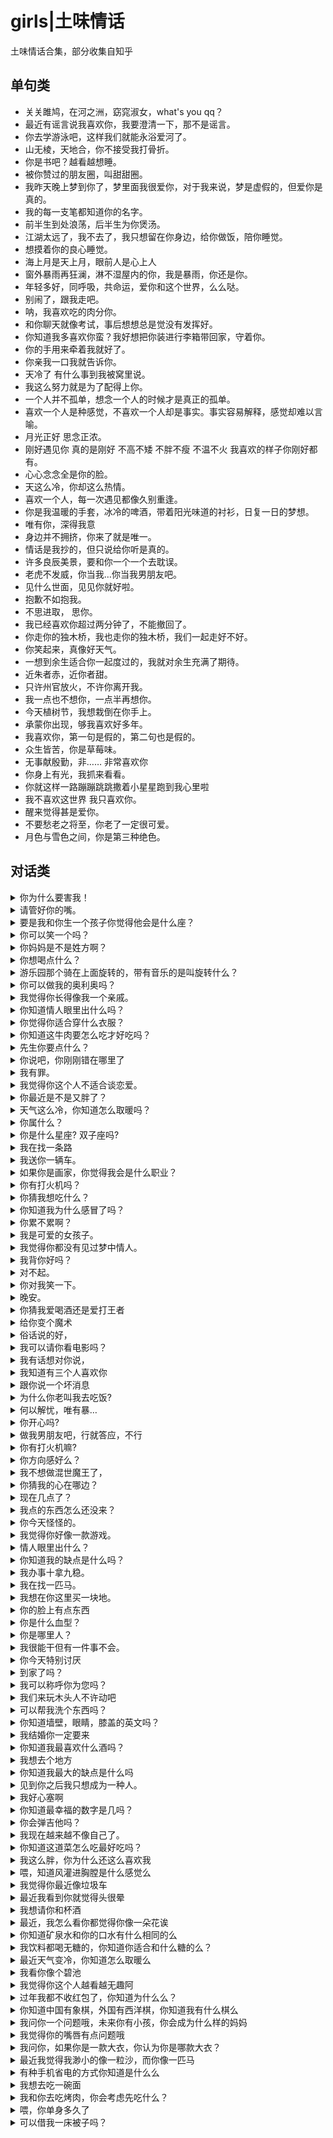 # girls|土味情话

土味情话合集，部分收集自知乎

## 单句类

- 关关雎鸠，在河之洲，窈窕淑女，what's you qq？
- 最近有谣言说我喜欢你，我要澄清一下，那不是谣言。
- 你去学游泳吧，这样我们就能永浴爱河了。
- 山无棱，天地合，你不接受我打骨折。
- 你是书吧？越看越想睡。
- 被你赞过的朋友圈，叫甜甜圈。
- 我昨天晚上梦到你了，梦里面我很爱你，对于我来说，梦是虚假的，但爱你是真的。
- 我的每一支笔都知道你的名字。
- 前半生到处浪荡，后半生为你煲汤。
- 江湖太远了，我不去了，我只想留在你身边，给你做饭，陪你睡觉。
- 想摸着你的良心睡觉。
- 海上月是天上月，眼前人是心上人
- 窗外暴雨再狂澜，淋不湿屋内的你，我是暴雨，你还是你。
- 年轻多好，同呼吸，共命运，爱你和这个世界，么么哒。
- 别闹了，跟我走吧。
- 呐，我喜欢吃的肉分你。
- 和你聊天就像考试，事后想想总是觉没有发挥好。
- 你知道我多喜欢你蛮？我好想把你装进行李箱带回家，守着你。
- 你的手用来牵着我就好了。
- 你亲我一口我就告诉你。
- 天冷了 有什么事到我被窝里说。
- 我这么努力就是为了配得上你。
- 一个人并不孤单，想念一个人的时候才是真正的孤单。
- 喜欢一个人是种感觉，不喜欢一个人却是事实。事实容易解释，感觉却难以言喻。
- 月光正好 思念正浓。
- 刚好遇见你 真的是刚好 不高不矮 不胖不瘦 不温不火 我喜欢的样子你刚好都有。
- 心心念念全是你的脸。
- 天这么冷，你却这么热情。
- 喜欢一个人，每一次遇见都像久别重逢。
- 你是我温暖的手套，冰冷的啤酒，带着阳光味道的衬衫，日复一日的梦想。
- 唯有你，深得我意
- 身边并不拥挤，你来了就是唯一。
- 情话是我抄的，但只说给你听是真的。
- 许多良辰美景，要和你一个一个去耽误。
- 老虎不发威，你当我…你当我男朋友吧。
- 见什么世面，见见你就好啦。
- 抱歉不如抱我。
- 不思进取， 思你。
- 我已经喜欢你超过两分钟了，不能撤回了。
- 你走你的独木桥，我也走你的独木桥，我们一起走好不好。
- 你笑起来，真像好天气。
- 一想到余生适合你一起度过的，我就对余生充满了期待。
- 近朱者赤，近你者甜。
- 只许州官放火，不许你离开我。
- 我一点也不想你，一点半再想你。
- 今天植树节，我想栽倒在你手上。
- 承蒙你出现，够我喜欢好多年。
- 我喜欢你，第一句是假的，第二句也是假的。
- 众生皆苦，你是草莓味。
- 无事献殷勤，非…… 非常喜欢你
- 你身上有光，我抓来看看。
- 你就这样一路蹦蹦跳跳撒着小星星跑到我心里啦
- 我不喜欢这世界 我只喜欢你。
- 醒来觉得甚是爱你。
- 不要愁老之将至，你老了一定很可爱。
- 月色与雪色之间，你是第三种绝色。



## 对话类

<details>
<summary>你为什么要害我！</summary>
> 我害你？ <br/>
> 害我那么喜欢你！
</details>

<details>
    <summary>请管好你的嘴。</summary>
    > 为什么？ <br/>
    > 因为我随时会亲它。
</details>

<details>
    <summary>要是我和你生一个孩子你觉得他会是什么座？</summary>
    > 什么座？双子座？<br/>
    > 不，我们的杰作。
</details>

<details>
<summary>你可以笑一个吗？ </summary>
> 为什么啊？ <br/>
> 因为我的咖啡忘加糖了。
</details>

<details>
<summary>你妈妈是不是姓方啊？</summary>
> 不是啊，我妈姓…… <br/>
> 你妈妈要是不姓方，你为什么长得那么正呢。
</details>

<details>
    <summary>你想喝点什么？</summary>
> 我想呵护你。
</details>

<details>
    <summary>游乐园那个骑在上面旋转的，带有音乐的是叫旋转什么？</summary>
> 木马。<br/>
    > mua。
</details>

<details>
    <summary>你可以做我的奥利奥吗？</summary>
    > 为什么？<br/>
> 因为我想泡你。
</details>

<details>
    <summary>我觉得你长得像我一个亲戚。</summary>
> ？？？<br/>
    > 我妈的儿媳妇。
</details>

<details>
    <summary>你知道情人眼里出什么吗？</summary>
> 西施啊。<br/>
> 不，出现你。
</details>

<details>
    <summary>你觉得你适合穿什么衣服？</summary>
> 好看的衣服？
> 不，是被我征服。
</details>

<details>
    <summary>你知道这牛肉要怎么吃才好吃吗？</summary>
    > 我喂你吃。
</details>

<details>
    <summary>先生你要点什么？</summary>
    > 我想点开你的心。
</details>

<details>
    <summary>你说吧，你刚刚错在哪里了</summary>
    吃夜宵看到旁边桌来了一对男女，女生气冲冲地坐下说:“你说吧，你刚刚错在哪里了？”男生一脸严肃地说，“你说的这是什么话！难道我没错就不能被你骂了吗？”
</details>

<details>
    <summary>我有罪。</summary>
> 什么？<br/>
> 我正在你的芳心纵火。
</details>

<details>
    <summary>我觉得你这个人不适合谈恋爱。</summary>
> 为什么？<br/>
> 适合结婚。
</details>

<details>
    <summary>你最近是不是又胖了？</summary>
> 没有啊，为什么这么说？<br/>
> 那你为什么在我心里的分量越来越重了呢？
</details>

<details>
    <summary>天气这么冷，你知道怎么取暖吗？</summary>
> 不知道。<br/>
> 我也不知道，但我知道怎么娶你。
</details>

<details>
    <summary>你属什么？</summary>
> 我属虎。<br/>
> 你不要再骗人了，你属于我。
</details>

<details>
    <summary>你是什么星座? 双子座吗?</summary>
> 不是。我是为你量身定做。
</details>

<details>
    <summary>我在找一条路</summary>
> 解放西路？<br/>
    > 不是，阿姨洗铁路。
</details>

<details>
    <summary>我送你一辆车。</summary>
> 什么车？<br/>
> 老汉推车。
</details>

<details>
    <summary>如果你是画家，你觉得我会是什么职业？</summary>
> 什么？<br/>
> 插画家。
</details>

<details>
    <summary>你有打火机吗？</summary>
    > 没有啊。<br/>
> 那你是怎么点燃我的心的？
</details>

<details>
    <summary>你猜我想吃什么？</summary>
> 不知道啊。<br/>
> 痴痴地望着你。
</details>

<details>
    <summary>你知道我为什么感冒了吗？</summary>
    > 因为着凉了？<br/>
    > 不，因为我对你完全没有抵抗力。
</details>

<details>
    <summary>你累不累啊？</summary>
    > 不累。<br/>
> 可是你都在我心里跑了一天了。
</details>

<details>
    <summary>我是可爱的女孩子。</summary>
    > 嗯？<br/>
> 你是可爱啊。
</details>

<details>
    <summary>我觉得你都没有见过梦中情人。</summary>
    > 哈？<br/>
> 手机黑屏的时候看看就知道了。
</details>

<details>
    <summary>我背你好吗？</summary>
    > 为什么要背我呢？<br/>
> 因为你是我一辈子的人。
</details>

<details>
    <summary>对不起。</summary>
> 你永远都不要和我说对不起，永远都不要。
</details>

<details>
    <summary>你对我笑一下。</summary>
    > ⁽⁽ଘ( ˊᵕˋ )ଓ⁾⁾<br/>
> 你不对我笑一下我晚上怎么睡得着。
</details>

<details>
    <summary>晚安。</summary>
    > 晚什么安，我巴不得你想我想得夜不能寐。
</details>

<details>
    <summary>你猜我爱喝酒还是爱打王者</summary>
    > 爱打王者吧？<br/>
> 不，爱你
</details>

<details>
    <summary>给你变个魔术</summary>
    > 好<br/>
> 变完了，我更加爱你了
</details>

<details>
    <summary>俗话说的好，</summary>
我爱你。
</details>

<details>
    <summary>我可以请你看电影吗？</summary>
别误会，我没别的意思，就是想睡你。
</details>

<details>
    <summary>我有话想对你说，</summary>
    去掉有话和对说。
</details>

<details>
    <summary>我知道有三个人喜欢你</summary>
    > 谁呀 <br/>
> 我呀我呀我呀
</details>

<details>
    <summary>跟你说一个坏消息</summary>
    > 什么坏消息<br/>
> 我对你的思想已经不单纯了
</details>

<details>
    <summary>为什么你老叫我去吃饭?</summary>
    > 因为其他人吃不吃和我没关系啊
</details>

<details>
    <summary>何以解忧，唯有暴…</summary>
    > ?嗯?<br/>
> …抱抱你
</details>

<details>
    <summary>你开心吗?</summary>
    > 开啊，不开你怎么进来
</details>
<details>
    <summary>做我男朋友吧，行就答应，不行</summary>
…<br/>
我再想想办法。
</details>

<details>
    <summary>你有打火机嘛?</summary>
    > 没有<br/>
    > 那你是怎么点燃我的心的?
</details>

<details>
    <summary>你方向感好么？</summary>
    > 很差…<br/>
> 谢谢你迷路一生还是走到我身边
</details>

<details>
    <summary>我不想做混世魔王了，</summary>
    > ……<br/>
> 我想做你的小公主。 (❛ัᴗ❛ั⁎)
</details>

<details>
<summary>你猜我的心在哪边？</summary>
  > 左边？<br/>
  > 错了，在你那边。
</details>

<details>
  <summary>现在几点了？</summary>
  > 快0点了。<br/>
  > 不，是我们幸福的起点。
</details>

<details>
  <summary>我点的东西怎么还没来？</summary>
  > 什么东西？<br/>
  > 我们的未来。
</details>

<details>
  <summary>你今天怪怪的。</summary>
  > 怎么了？<br/>
  > 怪好看的。
</details>

<details>
  <summary>我觉得你好像一款游戏。</summary>
  > 什么游戏？<br/>
  > 我的世界。
</details>

<details>
  <summary>情人眼里出什么？</summary>
  > 西施？<br/>
  > 不，是出现你。
</details>

<details>
  <summary>你知道我的缺点是什么吗？</summary>
  > 是什么？<br/>
  > 缺点你。
</details>

<details>
  <summary>我办事十拿九稳。</summary>
  > 为什么？<br/>
  > 少你一吻。
</details>

<details>
  <summary>我在找一匹马。</summary>
  > 什么马？<br/>
  > 你的微信号码。
</details>

<details>
  <summary>我想在你这里买一块地。</summary>
  > 什么地？<br/>
  > 我对你的死心塌地。
</details>

<details>
  <summary>你的脸上有点东西</summary>
  > 有什么？<br/>
  > 有点漂亮。
</details>

<details>
  <summary>你是什么血型？</summary>
  > A型。<br/>
  > 不，是我的理想型。
</details>

<details>
  <summary>你是哪里人？</summary>
  > 湖南人。<br/>
  > 不，是我的心上人。
</details>

<details>
  <summary>我很能干但有一件事不会。</summary>
  > 什么？<br/>
  > 不会离开你。
</details>

<details>
  <summary>你今天特别讨厌</summary>
  讨人喜欢和百看不厌
</details>

<details>
  <summary>到家了吗？</summary>
  > 没有，没你的地方都不算家。
</details>

<details>
  <summary>我可以称呼你为您吗？</summary>
  这样我就可以把你放在心上了
</details>

<details>
  <summary>我们来玩木头人不许动吧</summary>
  > 好！我输了<br/>
> 为什么？<br/>
> 因为我心动了
</details>

<details>
  <summary>可以帮我洗个东西吗？</summary>
  > 洗什么？<br/>
  > 喜欢我
</details>

<details>
  <summary>你知道墙壁，眼睛，膝盖的英文吗？</summary>
  > wall，eye，knee<br/>
  > 我也是，我爱你
</details>

<details>
  <summary>我结婚你一定要来</summary>
  > 为什么？<br/>
  > 因为没有新娘会很尴尬
</details>

<details>
  <summary>你知道我最喜欢什么酒吗？</summary>
  > 什么酒<br/>
  > 和你的天长地久
</details>

<details>
  <summary>我想去个地方</summary>
  > 什么地方？<br/>
  > 去你心里！
</details>

<details>
  <summary>你知道我最大的缺点是什么吗</summary>
  是缺点你
</details>

<details>
  <summary>见到你之后我只想成为一种人。</summary>
  > 什么人？<br/>
  > 你的人
</details>

<details>
  <summary>我好心塞啊</summary>
  > 为什么？<br/>
  > 因为我的心被你填满了
</details>

<details>
  <summary>你知道最幸福的数字是几吗？</summary>
  > 是几？<br/>
> 是五<br/>
  > 为什么？<br/>
> 你比个五看看<br/>
（对方比五后，伸手十指紧扣）
</details>

<details>
  <summary>你会弹吉他吗？</summary>
  > 不会啊<br/>
  > 那你怎么拨动了我的心弦
</details>

<details>
  <summary>我现在越来越不像自己了。</summary>
  > 那你像什么？<br/>
  > 像你老公
</details>

<details>
  <summary>你知道这道菜怎么吃最好吃吗？</summary>
  > 趁热吗？<br/>
  > 我喂你吃
</details>

<details>
  <summary>我这么胖，你为什么还这么喜欢我</summary>
  > 你瘦的时候进我心里，胖的时候就卡住了，出不来了
</details>

<details>
  <summary>喂，知道风灌进胸膛是什么感觉么</summary>
  > 不知道阿<br/>
  > 就知道不知道，因为进入的人是你阿
</details>

<details>
  <summary>我觉得你最近像垃圾车</summary>
  > 怎样阿<br/>
  > 让我很想追你
</details>

<details>
  <summary>最近我看到你就觉得头很晕</summary>
  > 为什么？<br/>
  > 因为爱情使人头昏脑胀
</details>

<details>
  <summary>我想请你和杯酒</summary>
  > 我不想和小呆瓜喝酒<br/>
  > 我们的喜酒
</details>

<details>
  <summary>最近，我怎么看你都觉得你像一朵花诶</summary>
  > 为什么<br/>
  > 害得我想学插画
</details>

<details>
  <summary>你知道矿泉水和你的口水有什么相同的么</summary>
  > 都是水<br/>
  > 不对，都让我想去尝尝
</details>

<details>
  <summary>我饮料都喝无糖的，你知道你适合和什么糖的么？</summary>
  > 微糖吧<br/>
  > 不对，是我的胸膛
</details>

<details>
  <summary>最近天气变冷，你知道怎么取暖么</summary>
  > 怎么取暖？<br/>
  > 我不知道，但我知道怎么娶你
</details>

<details>
  <summary>我看你像个碧池</summary>
  > 为什么<br/>
  > 是我必须娶的女人
</details>

<details>
  <summary>我觉得你这个人越看越无趣阿</summary>
  > 为什么<br/>
  > 让人越看越想睡
</details>

<details>
  <summary>过年我都不收红包了，你知道为什么么？</summary>
  > 为什么<br/>
  > 我只想收你这个小宝宝
</details>

<details>
  <summary>你知道中国有象棋，外国有西洋棋，你知道我有什么棋么</summary>
  我有我们的热恋期
</details>

<details>
  <summary>我问你一个问题哦，未来你有小孩，你会成为什么样的妈妈</summary>
  > 很棒的妈妈<br/>
  > 不对，是我孩子的妈妈
</details>

<details>
  <summary>我觉得你的嘴唇有点问题哦</summary>
  > 什么问题？<br/>
  > 离我有点远
</details>

<details>
  <summary>我问你，如果你是一款大衣，你认为你是哪款大衣？</summary>
  > 长款大衣<br/>
  > 错！你是我心里的唯一
</details>

<details>
  <summary>最近我觉得我渺小的像一粒沙，而你像一匹马</summary>
  > 为什么<br/>
  > 因为我在一起就是沙琪玛（沙骑马）
</details>

<details>
  <summary>有种手机省电的方式你知道是什么么</summary>
  你在我身边
</details>

<details>
  <summary>我想去吃一碗面</summary>
  > 那你去吃阿<br/>
  > 我要吃你心里面
</details>

<details>
  <summary>我和你去吃烤肉，你会考虑先吃什么？</summary>
  > 先考虑猪肉吧<br/>
  > 你不该先考虑我吗
</details>

<details>
  <summary>喂，你单身多久了</summary>
  > 从娘胎到现在<br/>
  > 对不起，让你久等了
</details>

<details>
  <summary>可以借我一床被子吗？</summary>
  > 为什么？<br/>
  > 这样，我就欠你一辈子了
</details>
